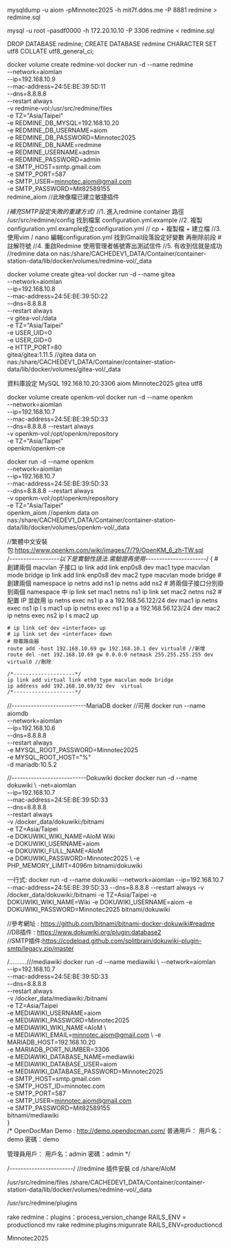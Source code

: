 mysqldump -u aiom -pMinnotec2025 -h mit7f.ddns.me -P 8881 redmine > redmine.sql

mysql -u root -pasdf0000 -h 172.20.10.10 -P 3306 redmine < redmine.sql

DROP DATABASE redmine;
CREATE DATABASE redmine CHARACTER SET utf8 COLLATE utf8_general_ci;

docker volume create redmine-vol
docker run -d --name redmine \
    --network=aiomlan \
    --ip=192.168.10.9 \
    --mac-address=24:5E:BE:39:5D:11 \
    --dns=8.8.8.8 \
    --restart always \
    -v redmine-vol:/usr/src/redmine/files \
	-e TZ="Asia/Taipei" \
    -e REDMINE_DB_MYSQL=192.168.10.20 \
    -e REDMINE_DB_USERNAME=aiom \
    -e REDMINE_DB_PASSWORD=Minnotec2025 \
    -e REDMINE_DB_NAME=redmine \
    -e REDMINE_USERNAME=admin \
    -e REDMINE_PASSWORD=admin \
    -e SMTP_HOST=smtp.gmail.com \
    -e SMTP_PORT=587 \
    -e SMTP_USER=minnotec.aiom@gmail.com \
    -e SMTP_PASSWORD=Mit82589155 \
    redmine_aiom   //此映像檔已建立敏捷插件
	
/*補充SMTP設定失敗的重建方式*/
//1. 進入redmine container 路徑 /usr/src/redmine/config 找到檔案 configuration.yml.example
//2. 複製configuration.yml.example成立configuration.yml // cp + 複製檔  + 建立檔
//3. 使用vim / nano 編輯configuration.yml 找到Gmail段落設定好變數 再刪除前段 # 註解符號
//4. 重啟Redmine 使用管理者帳號寄出測試信件 
//5. 有收到信就是成功	
//redmine data on nas:/share/CACHEDEV1_DATA/Container/container-station-data/lib/docker/volumes/redmine-vol/_data	

docker volume create gitea-vol
docker run -d --name gitea \
    --network=aiomlan \
    --ip=192.168.10.8 \
    --mac-address=24:5E:BE:39:5D:22 \
    --dns=8.8.8.8 \
    --restart always \
    -v gitea-vol:/data \
	-e TZ="Asia/Taipei" \
    -e USER_UID=0 \
    -e USER_GID=0 \
    -e HTTP_PORT=80 \
    gitea/gitea:1.11.5
//gitea data on nas:/share/CACHEDEV1_DATA/Container/container-station-data/lib/docker/volumes/gitea-vol/_data	

資料庫設定
MySQL
192.168.10.20:3306
aiom
Minnotec2025
gitea
utf8

docker volume create openkm-vol
docker run -d --name openkm \
	--network=aiomlan \
	--ip=192.168.10.7 \
	--mac-address=24:5E:BE:39:5D:33 \
	--dns=8.8.8.8 --restart always \
	-v openkm-vol:/opt/openkm/repository \
	-e TZ="Asia/Taipei" \
	openkm/openkm-ce 

docker run -d --name openkm \
	--network=aiomlan \
	--ip=192.168.10.7 \
	--mac-address=24:5E:BE:39:5D:33 \
	--dns=8.8.8.8 --restart always \
	-v openkm-vol:/opt/openkm/repository \
	-e TZ="Asia/Taipei" \
	openkm_aiom	
//openkm data on nas:/share/CACHEDEV1_DATA/Container/container-station-data/lib/docker/volumes/openkm-vol/_data

//繁體中文安裝包:https://www.openkm.com/wiki/images/7/79/OpenKM_6_zh-TW.sql	
/*------------------以下是實驗性語法.需驗證再使用----------------------*/	
{
	# 創建兩個 macvlan 子接口 
	ip link add link enp0s8 dev mac1 type macvlan mode bridge 
	ip link add link enp0s8 dev mac2 type macvlan mode bridge 
	# 創建兩個 namespace 
	ip netns add ns1 
	ip netns add ns2 
	# 將兩個子接口分別掛到兩個 namespace 中 
	ip link set mac1 netns ns1 
	ip link set mac2 netns ns2 
	# 配置 IP 並啟用 
	ip netns exec ns1 ip a a 192.168.56.122/24 dev mac1 
	ip netns exec ns1 ip l s mac1 up ip netns exec ns1 ip a a 192.168.56.123/24 dev mac2 
	ip netns exec ns2 ip l s mac2 up
	
	# ip link set dev <interface> up
	# ip link set dev <interface> down
	# 掛載路由器
	route add -host 192.168.10.69 gw 192.168.10.1 dev virtual0 //新增
	route del -net 192.168.10.69 gw 0.0.0.0 netmask 255.255.255.255 dev virtual0 //刪除
		
	/*--------------------*/
	ip link add virtual link eth0 type macvlan mode bridge
	ip address add 192.168.10.69/32 dev  virtual
	/*--------------------*/	
//---------------------------MariaDB docker //可用
docker run --name aiomdb \
    --network=aiomlan \
    --ip=192.168.10.6 \
    --dns=8.8.8.8 \
    --restart always \
    -e MYSQL_ROOT_PASSWORD=Minnotec2025 \
    -e MYSQL_ROOT_HOST="%" \
    -d mariadb:10.5.2	
	
//---------------------------Dokuwiki docker
docker run -d --name dokuwiki \ 
-net=aiomlan \
--ip=192.168.10.7 \
--mac-address=24:5E:BE:39:5D:33 \
--dns=8.8.8.8 \
--restart always \
-v /docker_data/dokuwiki:/bitnami \
-e TZ=Asia/Taipei \
-e DOKUWIKI_WIKI_NAME=AIoM Wiki \
-e DOKUWIKI_USERNAME=aiom \
-e DOKUWIKI_FULL_NAME=AIoM \
-e DOKUWIKI_PASSWORD=Minnotec2025 \ 
-e PHP_MEMORY_LIMIT=4096m bitnami/dokuwiki

一行式: docker run -d --name dokuwiki --network=aiomlan --ip=192.168.10.7 --mac-address=24:5E:BE:39:5D:33 --dns=8.8.8.8 --restart always -v /docker_data/dokuwiki:/bitnami -e TZ=Asia/Taipei -e DOKUWIKI_WIKI_NAME=Wiki -e DOKUWIKI_USERNAME=aiom -e DOKUWIKI_PASSWORD=Minnotec2025 bitnami/dokuwiki
	
//參考網址 : https://github.com/bitnami/bitnami-docker-dokuwiki#readme	
//DB插件 : https://www.dokuwiki.org/plugin:database2	
//SMTP插件:https://codeload.github.com/splitbrain/dokuwiki-plugin-smtp/legacy.zip/master

/*..........*///mediawiki
docker run -d --name mediawiki \ 
	--network=aiomlan \
	--ip=192.168.10.7 \
	--mac-address=24:5E:BE:39:5D:33 \
	--dns=8.8.8.8 \
	--restart always \
	-v /docker_data/mediawiki:/bitnami \
	-e TZ=Asia/Taipei \
	-e MEDIAWIKI_USERNAME=aiom \
	-e MEDIAWIKI_PASSWORD=Minnotec2025 \
	-e MEDIAWIKI_WIKI_NAME=AIoM \  
	-e MEDIAWIKI_EMAIL=minnotec.aiom@gmail.com \ 
	-e MARIADB_HOST=192.168.10.20 \
	-e MARIADB_PORT_NUMBER=3306 \
	-e MEDIAWIKI_DATABASE_NAME=mediawiki \
	-e MEDIAWIKI_DATABASE_USER=aiom \
	-e MEDIAWIKI_DATABASE_PASSWORD=Minnotec2025 \
	-e SMTP_HOST=smtp.gmail.com \
	-e SMTP_HOST_ID=minnotec.com \
	-e SMTP_PORT=587 \
	-e SMTP_USER=minnotec.aiom@gmail.com \
	-e SMTP_PASSWORD=Mit82589155 \
	bitnami/mediawiki	
}	
/*
OpenDocMan Demo : http://demo.opendocman.com/
普通用戶：
用戶名：demo
密碼：demo

管理員用戶：
用戶名：admin
密碼：admin
*/


/*-----------------------*/ //redmine 插件安裝
cd /share/AIoM 


/usr/src/redmine/files
/share/CACHEDEV1_DATA/Container/container-station-data/lib/docker/volumes/redmine-vol/_data

/usr/src/redmine/plugins


rake redmine：plugins：process_version_change RAILS_ENV = productioncd mv
 rake redmine:plugins:migunrate RAILS_ENV=productioncd 
 
 Minnotec2025
 